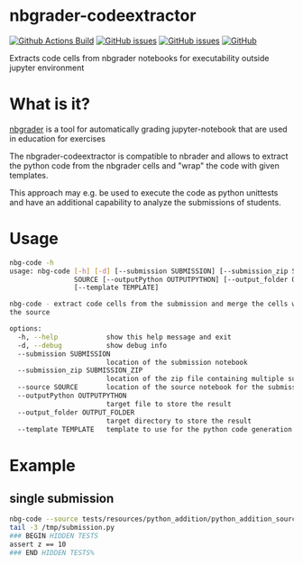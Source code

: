 # nbgrader-codeextractor
[![Github Actions Build](https://github.com/WolfgangFahl/nbgrader-codeextractor/workflows/Build/badge.svg?branch=main)](https://github.com/WolfgangFahl/nbgrader-codeextractor/actions?query=workflow%3ABuild+branch%3Amain)
[![GitHub issues](https://img.shields.io/github/issues/WolfgangFahl/nbgrader-codeextractor.svg)](https://github.com/WolfgangFahl/nbgrader-codeextractor/issues)
[![GitHub issues](https://img.shields.io/github/issues-closed/WolfgangFahl/nbgrader-codeextractor.svg)](https://github.com/WolfgangFahl/nbgrader-codeextractor/issues/?q=is%3Aissue+is%3Aclosed)
[![GitHub](https://img.shields.io/github/license/WolfgangFahl/nbgrader-codeextractor.svg)](https://www.apache.org/licenses/LICENSE-2.0)

Extracts code cells from nbgrader notebooks for  executability outside jupyter environment

# What is it?
[nbgrader](https://github.com/jupyter/nbgrader) is a tool for automatically
grading jupyter-notebook that are used in education for exercises

The nbgrader-codeextractor is compatible to nbrader and allows to extract
the python code from the nbgrader cells and "wrap" the code with given templates.

This approach may e.g. be used to execute the code as python unittests and
have an additional capability to analyze the submissions of students.

# Usage
```bash
nbg-code -h
usage: nbg-code [-h] [-d] [--submission SUBMISSION] [--submission_zip SUBMISSION_ZIP] --source
                SOURCE [--outputPython OUTPUTPYTHON] [--output_folder OUTPUT_FOLDER]
                [--template TEMPLATE]

nbg-code - extract code cells from the submission and merge the cells with the test cells from
the source

options:
  -h, --help            show this help message and exit
  -d, --debug           show debug info
  --submission SUBMISSION
                        location of the submission notebook
  --submission_zip SUBMISSION_ZIP
                        location of the zip file containing multiple submission notebooks
  --source SOURCE       location of the source notebook for the submission
  --outputPython OUTPUTPYTHON
                        target file to store the result
  --output_folder OUTPUT_FOLDER
                        target directory to store the result
  --template TEMPLATE   template to use for the python code generation
 ```
# Example

## single submission
```bash
nbg-code --source tests/resources/python_addition/python_addition_source.ipynb --submission tests/resources/python_addition/python_addition_correct_submission.ipynb --template nbgExtract/resources/default_python_template.tpy -d
tail -3 /tmp/submission.py
### BEGIN HIDDEN TESTS
assert z == 10
### END HIDDEN TESTS%                    
```
